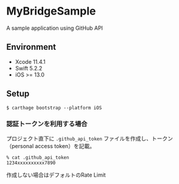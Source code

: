 # MyBridgeSample

A sample application using GitHub API

## Environment

* Xcode 11.4.1
* Swift 5.2.2
* iOS >= 13.0

## Setup

`$ carthage bootstrap --platform iOS`

### 認証トークンを利用する場合

プロジェクト直下に `.github_api_token` ファイルを作成し、トークン（personal access token）を記載。

```
% cat .github_api_token
1234xxxxxxxxxx7890
```

作成しない場合はデフォルトのRate Limit
